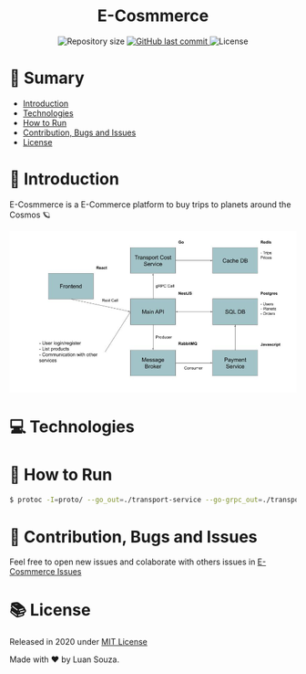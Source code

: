 <h1 align="center" style="display:flex;align-items:center;justify-content:center;">
E-Cosmmerce
</h1>

<p  align="center">
  <img  alt="Repository size"  src="https://img.shields.io/github/repo-size/LuanSilveiraSouza/ecosmmerce?color=282A36&style=for-the-badge">

  <a  href="https://github.com/LuanSilveiraSouza/ecosmmerce/commits/master">
    <img  alt="GitHub last commit"  src="https://img.shields.io/github/last-commit/LuanSilveiraSouza/ecosmmerce?color=282A36&style=for-the-badge">
  </a>

  <img  alt="License"  src="https://img.shields.io/badge/license-MIT-282A36?&style=for-the-badge">
</p>

# :pushpin: Sumary

* [Introduction](#paperclip-introduction)
* [Technologies](#computer-technologies)
* [How to Run](#rocket-how-to-use)
* [Contribution, Bugs and Issues](#bug-contribution-bugs-and-issues)
* [License](#books-license)

# :paperclip: Introduction

E-Cosmmerce is a E-Commerce platform to buy trips to planets around the Cosmos :ringed_planet:


<img align="center" src="./.github/architecture.jpg">

# :computer: Technologies


# :rocket: How to Run

```bash
$ protoc -I=proto/ --go_out=./transport-service --go-grpc_out=./transport-service  proto/transport.proto

```

# :bug: Contribution, Bugs and Issues

Feel free to open new issues and colaborate with others issues in [E-Cosmmerce Issues](https://github.com/LuanSilveiraSouza/ecosmmerce/issues)

# :books: License

Released in 2020 under [MIT License](https://opensource.org/licenses/MIT)

Made with :heart: by Luan Souza.
